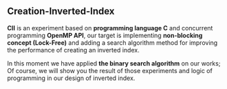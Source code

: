 ## Creation-Inverted-Index

**CII** is an experiment based on **programming language C** and concurrent programming **OpenMP API**, our target is implementing **non-blocking concept (Lock-Free)** and adding a search algorithm method for improving the performance of creating an inverted index.

In this moment we have applied **the binary search algorithm** on our works; Of course, we will show you the result of those experiments and logic of programming in our design of inverted index.
